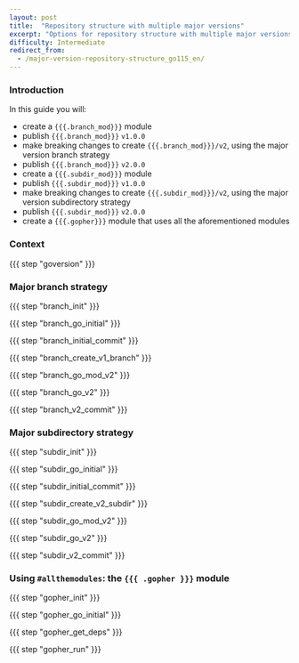 ```yaml
---
layout: post
title:  "Repository structure with multiple major versions"
excerpt: "Options for repository structure with multiple major versions"
difficulty: Intermediate
redirect_from:
  - /major-version-repository-structure_go115_en/
---
```

### Introduction

In this guide you will:

* create a `{{{.branch_mod}}}` module
* publish `{{{.branch_mod}}}` `v1.0.0`
* make breaking changes to create `{{{.branch_mod}}}/v2`, using the major version branch strategy
* publish `{{{.branch_mod}}}` `v2.0.0`
* create a `{{{.subdir_mod}}}` module
* publish `{{{.subdir_mod}}}` `v1.0.0`
* make breaking changes to create `{{{.subdir_mod}}}/v2`, using the major version subdirectory strategy
* publish `{{{.subdir_mod}}}` `v2.0.0`
* create a `{{{.gopher}}}` module that uses all the aforementioned modules

### Context

{{{ step "goversion" }}}

### Major branch strategy

{{{ step "branch_init" }}}

{{{ step "branch_go_initial" }}}

{{{ step "branch_initial_commit" }}}

{{{ step "branch_create_v1_branch" }}}

{{{ step "branch_go_mod_v2" }}}

{{{ step "branch_go_v2" }}}

{{{ step "branch_v2_commit" }}}

### Major subdirectory strategy

{{{ step "subdir_init" }}}

{{{ step "subdir_go_initial" }}}

{{{ step "subdir_initial_commit" }}}

{{{ step "subdir_create_v2_subdir" }}}

{{{ step "subdir_go_mod_v2" }}}

{{{ step "subdir_go_v2" }}}

{{{ step "subdir_v2_commit" }}}

### Using `#allthemodules`: the `{{{ .gopher }}}` module

{{{ step "gopher_init" }}}

{{{ step "gopher_go_initial" }}}

{{{ step "gopher_get_deps" }}}

{{{ step "gopher_run" }}}
